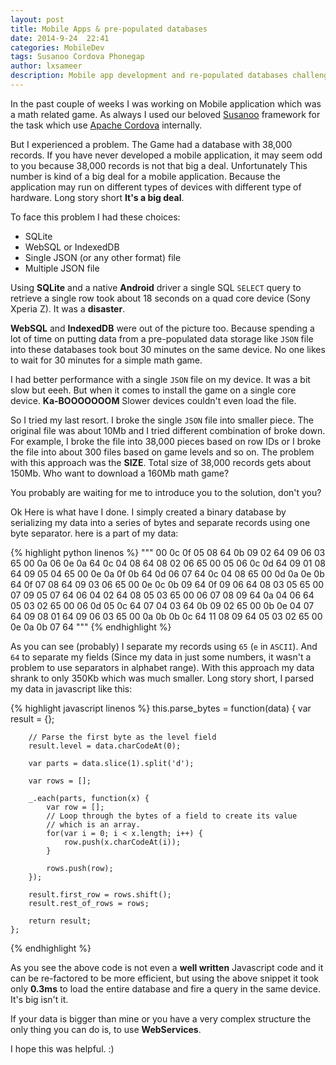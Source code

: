 ```yaml
---
layout: post
title: Mobile Apps & pre-populated databases
date: 2014-9-24  22:41
categories: MobileDev
tags: Susanoo Cordova Phonegap
author: lxsameer
description: Mobile app development and re-populated databases challenge
---
```


In the past couple of weeks I was working on Mobile application which was a math related game. As always
I used our beloved [Susanoo](http://github.com/Yellowen/Susanoo) framework for the task which use
[Apache Cordova](http://cordova.apache.org/) internally.

But I experienced a problem. The Game had a database with 38,000 records. If you have never developed a
mobile application, it may seem odd to you because 38,000 records is not that big a deal. Unfortunately
This number is kind of a big deal for a mobile application. Because the application may run on different
types of devices with different type of hardware. Long story short **It's a big deal**.

To face this problem I had these choices:

* SQLite
* WebSQL or IndexedDB
* Single JSON (or any other format) file
* Multiple JSON file

Using **SQLite** and a native **Android** driver a single SQL `SELECT` query to retrieve a single row
took about 18 seconds on a quad core device (Sony Xperia Z). It was a **disaster**.

**WebSQL** and **IndexedDB** were out of the picture too. Because spending a lot of time on putting
data from a pre-populated data storage like `JSON` file into these databases took bout 30 minutes on
the same device. No one likes to wait for 30 minutes for a simple math game.

I had better performance with a single `JSON` file on my device. It was a bit slow but eeeh. But when
it comes to install the game on a single core device. **Ka-BOOOOOOOM** Slower devices couldn't even load the file.

So I tried my last resort. I broke the single `JSON` file into smaller piece. The original file was about 10Mb
and I tried different combination of broke down. For example, I broke the file into 38,000 pieces based on
row IDs or I broke the file into about 300 files based on game levels and so on. The problem with this
approach was the **SIZE**. Total size of 38,000 records gets about 150Mb. Who want to download a 160Mb
math game?

You probably are waiting for me to introduce you to the solution, don't you?

Ok Here is what have I done. I simply created a binary database by serializing my data into a series of
bytes and separate records using one byte separator. here is a part of my data:

{% highlight python linenos %}
"""
00 0c 0f 05 08 64 0b 09 02 64 09 06 03 65 00 0a
06 0e 0a 64 0c 04 08 64 08 02 06 65 00 05 06 0c
0d 64 09 01 08 64 09 05 04 65 00 0e 0a 0f 0b 64
0d 06 07 64 0c 04 08 65 00 0d 0a 0e 0b 64 0f 07
08 64 09 03 06 65 00 0e 0c 0b 09 64 0f 09 06 64
08 03 05 65 00 07 09 05 07 64 06 04 02 64 08 05
03 65 00 06 07 08 09 64 0a 04 06 64 05 03 02 65
00 06 0d 05 0c 64 07 04 03 64 0b 09 02 65 00 0b
0e 04 07 64 09 08 01 64 09 06 03 65 00 0a 0b 0b
0c 64 11 08 09 64 05 03 02 65 00 0e 0a 0b 07 64
"""
{% endhighlight %}

As you can see (probably) I separate my records using `65` (`e` in `ASCII`). And `64`
to separate my fields (Since my data in just some numbers, it wasn't a problem to use
separators in alphabet range). With this approach my data shrank to only 350Kb which was
much smaller. Long story short, I parsed my data in javascript like this:

{% highlight javascript linenos %}
        this.parse_bytes = function(data) {
        var result = {};

        // Parse the first byte as the level field
        result.level = data.charCodeAt(0);

        var parts = data.slice(1).split('d');

        var rows = [];

        _.each(parts, function(x) {
            var row = [];
            // Loop through the bytes of a field to create its value
            // which is an array.
            for(var i = 0; i < x.length; i++) {
                row.push(x.charCodeAt(i));
            }

            rows.push(row);
        });

        result.first_row = rows.shift();
        result.rest_of_rows = rows;

        return result;
    };
{% endhighlight %}

As you see the above code is not even a **well written** Javascript code and it can
be re-factored to be more efficient, but using the above snippet it took only **0.3ms**
to load the entire database and fire a query in the same device. It's big isn't it.

If your data is bigger than mine or you have a very complex structure the only thing
you can do is, to use **WebServices**.

I hope this was helpful. :)
